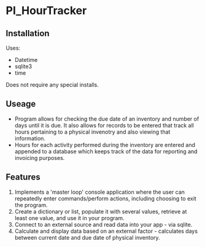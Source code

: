 # PI_HourTracker

## Installation

Uses:
- Datetime
- sqlite3
- time

Does not require any special installs.

## Useage

- Program allows for checking the due date of an inventory and number of days until it is due.  It also allows for records to be
    entered that track all hours pertaining to a physical invenotry and also viewing that information.
- Hours for each activity performed during the inventory are entered and appended to a database which keeps track of the 
    data for reporting and invoicing purposes.

## Features

1. Implements a 'master loop' console application where the user can repeatedly enter commands/perform actions, including choosing to exit the program.
2. Create a dictionary or list, populate it with several values, retrieve at least one value, and use it in your program.
3. Connect to an external source and read data into your app - via sqlite.
4. Calculate and display data based on an external factor - calculates days between current date and due date of physical inventory.


